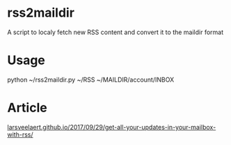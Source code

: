 # rss2maildir
A script to localy fetch new RSS content and convert it to the maildir format

# Usage
python ~/rss2maildir.py ~/RSS ~/MAILDIR/account/INBOX

# Article
[larsveelaert.github.io/2017/09/29/get-all-your-updates-in-your-mailbox-with-rss/](larsveelaert.github.io/2017/09/29/get-all-your-updates-in-your-mailbox-with-rss/)
